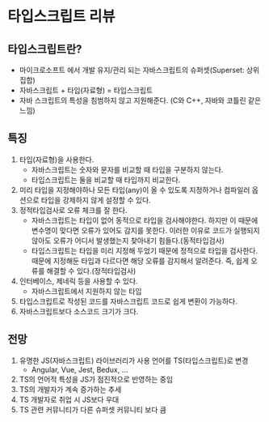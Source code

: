 # 타입스크립트 리뷰

## 타입스크립트란?

- 마이크로소프트 에서 개발 유지/관리 되는 자바스크립트의 슈퍼셋(Superset: 상위집합)
- 자바스크립트 + 타입(자료형) = 타입스크립트
- 자바 스크립트의 특성을 침범하지 않고 지원해준다. (C와 C++, 자바와 코틀린 같은 느낌)

## 특징

1. 타입(자료형)을 사용한다.
    - 자바스크립트는 숫자와 문자를 비교할 때 타입을 구분하지 않는다.
    - 타입스크립트는 둘을 비교할 때 타입까지 비교한다.
2. 미리 타입을 지정해야하나 모든 타입(any)이 올 수 있도록 지정하거나 컴파일러 옵션으로 타입을 강제하지 않게 설정할 수 있다.
3. 정적타입검사로 오류 체크를 잘 한다.
    - 자바스크립트는 타입이 없어 동적으로 타입을 검사해야한다. 하지만 이 때문에 변수명이 맞다면 오류가 있어도 감지를 못한다. 이러한 이유로 코드가 실행되지 않아도 오류가 어디서 발생했는지 찾아내기 힘들다.(동적타입검사)
    - 타입스크립트는 타입을 미리 지정해 두었기 때문에 정적으로 타입을 검사한다. 때문에 지정해둔 타입과 다르다면 해당 오류를 감지해서 알려준다. 즉, 쉽게 오류를 해결할 수 있다.(정적타입검사)
4. 인터베이스, 제네릭 등을 사용할 수 있다.
    - 자바스크립트에서 지원하지 않는 타입
5. 타입스크립트로 작성된 코드를 자바스크립트 코드로 쉽게 변환이 가능하다.
6. 자바스크립트보다 소스코드 크기가 크다.

## 전망

1. 유명한 JS(자바스크립트) 라이브러리가 사용 언어를 TS(타입스크립트)로 변경
    - Angular, Vue, Jest, Bedux, …
2. TS의 언어적 특성을 JS가 점진적으로 반영하는 중임
3. TS의 개발자가 계속 증가하는 추세
4. TS 개발자로 취업 시 JS보다 우대
5. TS 관련 커뮤니티가 다른 슈퍼셋 커뮤니티 보다 큼

